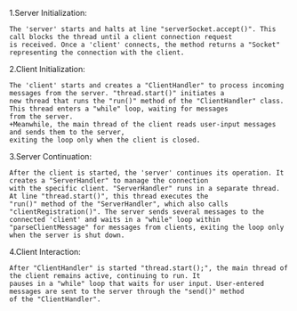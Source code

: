 1.Server Initialization:

    The 'server' starts and halts at line "serverSocket.accept()". This call blocks the thread until a client connection request
    is received. Once a 'client' connects, the method returns a "Socket" representing the connection with the client.

2.Client Initialization:

    The 'client' starts and creates a "ClientHandler" to process incoming messages from the server. "thread.start()" initiates a
    new thread that runs the "run()" method of the "ClientHandler" class. This thread enters a "while" loop, waiting for messages
    from the server. 
    +Meanwhile, the main thread of the client reads user-input messages and sends them to the server,
    exiting the loop only when the client is closed.

3.Server Continuation:

    After the client is started, the 'server' continues its operation. It creates a "ServerHandler" to manage the connection
    with the specific client. "ServerHandler" runs in a separate thread. At line "thread.start()", this thread executes the
    "run()" method of the "ServerHandler", which also calls "clientRegistration()". The server sends several messages to the
    connected 'client' and waits in a "while" loop within "parseClientMessage" for messages from clients, exiting the loop only
    when the server is shut down.

4.Client Interaction:

    After "ClientHandler" is started "thread.start();", the main thread of the client remains active, continuing to run. It
    pauses in a "while" loop that waits for user input. User-entered messages are sent to the server through the "send()" method
    of the "ClientHandler".